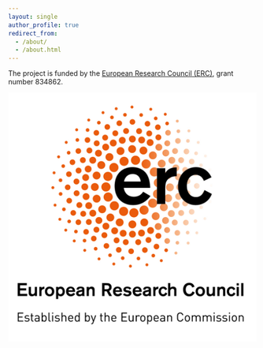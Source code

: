 ```yaml
---
layout: single
author_profile: true
redirect_from: 
  - /about/
  - /about.html
---
```



The project is funded by the [European Research Council (ERC)](https://erc.europa.eu), grant number 834862.

![ERC](/images/LOGO_ERC.jpg)
